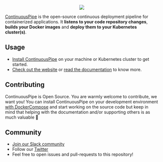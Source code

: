 <p align="center"><a href="https://continuouspipe.github.io" target="_blank">
    <img src="https://continuouspipe.github.io/logo_100.svg">
</a></p>

[ContinuousPipe](https://continuouspipe.github.io) is the open-source continuous deployment pipeline for containerized applications. It
**listens to your code repository changes**, **builds your Docker images** and **deploy them to your Kubernetes cluster(s)**.

## Usage

- [Install ContinuousPipe](INSTALL.md) on your machine or Kubernetes cluster to get started.
- [Check out the website](https://continuouspipe.github.io) or [read the documentation](https://documentation-continuouspipe.github.io) to know more.

## Contributing

ContinuousPipe is Open Source. You are warmly welcome to contribute, we want you! You can install ContinuousPipe on your
development environment [with DockerCompose](INSTALL.md#option-1-docker-compose) and start working on the source code but
keep in mind that helping with the documentation and/or supporting others is as much valuable 💖

## Community

- [Join our Slack community](https://join.slack.com/t/continuouspipe/shared_invite/enQtMzA5NDU3MDA3NTM4LTVhNjY1ZGZkYzg5ZjM2ZDMxYzUwM2MwMWE2MGEwZDFjZGFmNzdkNjU1ZjhhMTM1ZWRhNzNjYzdkNzcxMjI3NzY)
- Follow our [Twitter](https://twitter.com/continuouspipe)
- Feel free to open issues and pull-requests to this repository!
